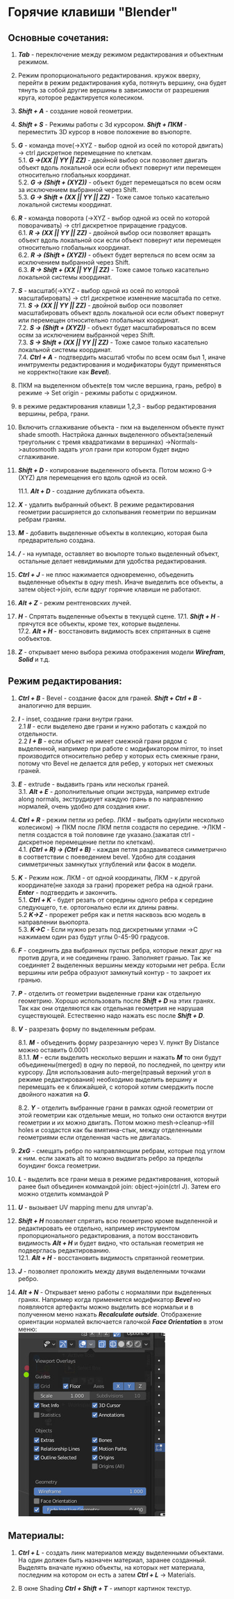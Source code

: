 # Горячие клавиши "Blender"
## Основные сочетания:
1. ***Tab*** - переключение между режимом редактирования и объектным режимом.
2. Режим пропорционального редактирования. кружок вверху, перейти в режим редактирования куба, потянуть вершину, она будет тянуть за собой другие вершины в зависимости от разрешения круга, которое редактируется колесиком.

3. ***Shift + A*** - создание новой геометрии.

4. ***Shift + S*** - Режимы работы с 3d курсором. ***Shift + ПКМ*** - переместить 3D курсор в новое положение во въюпорте. 

5. ***G*** - команда move(->XYZ - выбор одной из осей по которой двигать) -> ctrl дискретное перемещение по клеткам.  
    5.1. ***G ->(XX || YY || ZZ)*** - двойной выбор оси  позволяет двигать объект вдоль локальной оси если объект повернут или перемещен относительно глобальных координат.  
    5.2. ***G -> (Shift + (XYZ))*** - объект будет перемещаться по всем осям за исключением выбранной через Shift.  
    5.3. ***G -> Shift + (XX || YY || ZZ)*** - Тоже самое только касательно локальной системы координат.  
6. ***R*** - команда поворота (->XYZ - выбор одной из осей по которой поворачивать)  -> ctrl дискретное приращение градусов.  
    6.1. ***R -> (XX || YY || ZZ)*** - двойной выбор оси  позволяет вращать объект вдоль локальной оси если объект повернут или перемещен относительно глобальных координат.  
    6.2. ***R -> (Shift + (XYZ))*** - объект будет вертелься по всем осям за исключением выбранной через Shift.  
    6.3. ***R -> Shift + (XX || YY || ZZ)*** - Тоже самое только касательно локальной системы координат.
7. ***S*** - масштаб(->XYZ - выбор одной из осей по которой масштабировать) -> ctrl дискретное изменение масштаба по сетке.  
    7.1. ***S -> (XX || YY || ZZ)*** - двойной выбор оси  позволяет масштабировать объект вдоль локальной оси если объект повернут или перемещен относительно глобальных координат.  
    7.2. ***S -> (Shift + (XYZ))*** - объект будет масштабироваться по всем осям за исключением выбранной через Shift.  
    7.3. ***S -> Shift + (XX || YY || ZZ)*** - Тоже самое только касательно локальной системы координат.  
    7.4. ***Ctrl + A*** - подтвердить масштаб чтобы по всем осям был 1, иначе инмтрументы редактирования и модификаторы будут применяться не корректно(такие как ***Bevel***).

8. ПКМ на выделенном объекте(в том числе вершина, грань, ребро) в режиме -> Set origin - режимы работы с ориджином.

9. в режиме редактирования клавиши 1,2,3 - выбор редактирования вершины, ребра, грани.

10. Включить сглаживание объекта - пкм на выделенном объекте пункт shade smooth. Настрйока данных выделенного объекта(зеленый треугольник с тремя квадратиками в вершинах) ->Normals->autosmooth задать угол грани при котором будет видно сглаживание.

11. ***Shift + D*** - копирование выделенного объекта. Потом можно G->(XYZ) для перемещения его вдоль одной из осей.  

    11.1. ***Alt + D*** - создание дубликата объекта.

12. ***X*** - удалить выбранный объект. В режиме редактирования геометрии расширяется до схлопывания геометрии по вершинам ребрам граням.

13. ***M*** - добавить выделенные объекты в коллекцию, которая была предварительно создана.

14. ***/*** - на нумпаде, оставляет во вюьпорте только выделенный объект, остальные делает невидимыми для удобства редактирования.

15. ***Ctrl + J*** - не плюс нажимается одновременно, объеденить выделенные объекты в одну mesh. Иначе выеделить все объекты, а затем object->join, если вдруг горячие клавиши не работают.

16. ***Alt + Z*** - режим рентгеновских лучей.  
17. ***H*** - Спрятать выделенные объекты в текущей сцене.
    17.1. ***Shift + H*** - прячутся все объекты, кроме тех, которые выделены.  
    17.2. ***Alt + H*** - восстановить видимость всех спрятанных в сцене ообъектов. 
18. ***Z*** - открывает меню выбора режима отображения модели ***Wirefram***, ***Solid*** и т.д.
 

## Режим редактирования:
1. ***Ctrl + B*** - Bevel - создание фасок для граней. ***Shift + Ctrl + B*** - аналогично для вершин.
2. ***I*** - inset, создание грани внутри грани.   
    2.1  ***II*** - если выделено две грани и нужно работать с каждой по отдельности.  
    2.2  ***I + B*** - если объект не имеет смежной грани рядом с выделенной, например при работе c модификатором mirror, то inset производится относительно ребер у которых есть смежные грани, потому что Bevel не делается для ребер, у которых нет смежных граней.
3. ***E*** - extrude - выдавить грань или нескольк граней.   
    3.1. ***Alt + E*** - дополнительные опции экструда, например extrude along normals, экструдирует каждую грань в по направлению нормалей, очень удобно для создания книг.
4. ***Ctrl + R*** - режим петли из ребер. ЛКМ - выбрать одну(или несколько колесиком) -> ПКМ после ЛКМ петля создастя по середине. ->ЛКМ - петля создастся в той половине где указано.(зажатая ctrl - дискретное перемещение петли по клеткам).  
    4.1. ***(Ctrl + R) -> (Ctrl + B)***  - каждая петля раздваиватеся симметрично в соответствии с поеведением bevel. Удобно для создания симметричных замнкутых углублений или фасок в модели.

5. ***K*** - Режим нож. ЛКМ - от одной координаты, ЛКМ - к другой координате(не заходя за грани) прорежет ребра на одной грани.  ***Enter*** - подтвердить и закончить.   
    5.1. ***Ctrl + K*** - будет резать от середины одного ребра к середине следующего, т.е. ортогонально если их длины равны.  
    5.2 ***K->Z*** - прорежет ребря как и петля насквозь всю модель в направлении вьюпорта.   
    5.3. ***K->C*** - Если нужно резать под дискретными углами ->C нажимаем один раз будут углы 0-45-90 градусов.  

6. ***F*** - соединить два выбранных пустых ребра, которые лежат друг на против друга, и не соединены граню. Заполняет гранью. Так же соединяет 2 выделенных вершины между которыми нет ребра. Если вершины или ребра образуют замкнутый контур - то закроет их гранью.

7. ***P*** - отделить от геометрии выделенные грани как отдельную геометрию. Хорошо использовать после ***Shift + D*** на этих гранях. Так как они отделяются как отдельная геометрия не нарушая существующей. Естественно надо нажать esc после ***Shift + D***.

8. ***V*** - разрезать форму по выделенным ребрам.

    8.1. ***M*** - объеденить форму разрезанную через V. пункт By Distance можно оставить 0.0001  
    8.1.1. ***M*** - если выделить несколько вершин и нажать ***M*** то они будут объединены(merged) в одну по первой, по последней, по центру или курсору. Для использования auto-merge(правый верхний угол в режиме редактирования) необходимо выделить вершину и перемещать ее к ближайшей, с которой хотим смерджить после двойного нажатия на ***G***.

    8.2. ***Y*** - отделить выбранные грани в рамках одной геометрии от этой геометрии как отдельные меши, но только они остаются внутри геометрии и их можно двигать. Потом можно mesh->cleanup->fill holes и создастся как бы вмятина-стык, между отделенными геометриями если отделенная часть не двигалась.

9. ***2xG*** - смещать ребро по направляющим ребрам, которые под углом к ним. если зажать alt то можно выдвигать ребро за пределы боундинг бокса геометрии.

10. ***L*** - выделить все грани меша в режиме редактиврования, который ранее был объединен коммандой join: object->join(ctrl J). Затем его можно отделить коммандой P

11. ***U*** - вызывает UV mapping menu для unvrap'a.

12. ***Shift + H*** позволяет спрятать всю геометрию кроме выделенной и редактировать ее отдельно, например инструментом пропорционального редактирования, а потом восстановить видимость ***Alt + H*** и будет видно, что остальная геометрия не подверглась редактированию.  
      12.1. ***Alt + H*** - восстановить видимость спрятанной геометрии.

13. ***J*** - позволяет проложить между двумя выделенными точками ребро.

14. ***Alt + N*** - Открывает меню работы с нормалями при выделенных гранях. Например когда применяется модификатор ***Bevel*** но появляются артефакты можно выделить все нормальи и в полученном меню нажать ***Recalculate outside***.
    Отображение ориентации нормалей  включается галочкой ***Face Orientation*** в этом меню:  
    ![Fece Orientation](./pictures/show_normals.jpg)


## Материалы:
1. ***Ctrl + L*** - создать линк материалов между выделенными объектами. На один должен быть назначен материал, заранее созданный. Выделять вначале нужно объекты, на которых нет материала, последним на котором он есть а затем ***Ctrl + L*** -> Materials.

2. В окне Shading ***Ctrl + Shift + T*** - импорт картинок текстур.